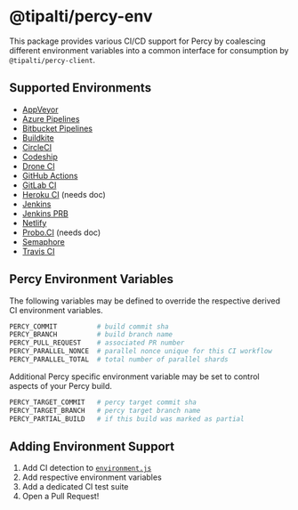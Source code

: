 # @tipalti/percy-env

This package provides various CI/CD support for Percy by coalescing different environment variables
into a common interface for consumption by `@tipalti/percy-client`.

## Supported Environments

- [AppVeyor](https://docs.percy.io/docs/appveyor)
- [Azure Pipelines](https://docs.percy.io/docs/azure-pipelines)
- [Bitbucket Pipelines](https://docs.percy.io/docs/bitbucket-pipelines)
- [Buildkite](https://docs.percy.io/docs/buildkite)
- [CircleCI](https://docs.percy.io/docs/circleci)
- [Codeship](https://docs.percy.io/docs/codeship)
- [Drone CI](https://docs.percy.io/docs/drone)
- [GitHub Actions](https://docs.percy.io/docs/github-actions)
- [GitLab CI](https://docs.percy.io/docs/gitlab-ci)
- [Heroku CI](#supported-environments) (needs doc)
- [Jenkins](https://docs.percy.io/docs/jenkins)
- [Jenkins PRB](https://docs.percy.io/docs/jenkins)
- [Netlify](https://docs.percy.io/docs/netlify)
- [Probo.CI](#supported-environments) (needs doc)
- [Semaphore](https://docs.percy.io/docs/semaphore)
- [Travis CI](https://docs.percy.io/docs/travis-ci)

## Percy Environment Variables

The following variables may be defined to override the respective derived CI environment variables.

```bash
PERCY_COMMIT          # build commit sha
PERCY_BRANCH          # build branch name
PERCY_PULL_REQUEST    # associated PR number
PERCY_PARALLEL_NONCE  # parallel nonce unique for this CI workflow
PERCY_PARALLEL_TOTAL  # total number of parallel shards
```

Additional Percy specific environment variable may be set to control aspects of your Percy build.

```bash
PERCY_TARGET_COMMIT   # percy target commit sha
PERCY_TARGET_BRANCH   # percy target branch name
PERCY_PARTIAL_BUILD   # if this build was marked as partial
```

## Adding Environment Support

1. Add CI detection to [`environment.js`](./src/environment.js)
2. Add respective environment variables
3. Add a dedicated CI test suite
4. Open a Pull Request!
